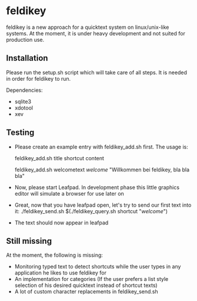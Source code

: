 # feldikey

feldikey is a new approach for a quicktext system on linux/unix-like systems. At the moment, it is under heavy development and not suited for production use.

## Installation
Please run the setup.sh script which will take care of all steps. It is needed in order for feldikey to run.

Dependencies:
- sqlite3
- xdotool
- xev

## Testing
- Please create an example entry with feldikey_add.sh first. The usage is:

  feldikey_add.sh title shortcut content

  feldikey_add.sh welcometext _welcome_ "Willkommen bei feldikey, bla bla bla"

- Now, please start Leafpad. In development phase this little graphics editor will simulate a browser for use later on
- Great, now that you have leafpad open, let's try to send our first text into it:
  ./feldikey_send.sh $(./feldikey_query.sh shortcut "_welcome_")
- The text should now appear in leafpad
 
## Still missing
At the moment, the following is missing:
- Monitoring typed text to detect shortcuts while the user types in any application he likes to use feldikey for
- An implementation for categories (If the user prefers a list style selection of his desired quicktext instead of shortcut texts)
- A lot of custom character replacements in feldikey_send.sh
